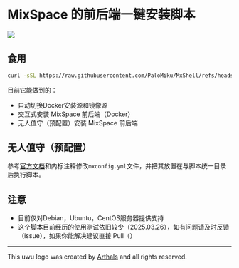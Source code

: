 # MixSpace 的前后端一键安装脚本 

<img src="https://cdn.jsdelivr.net/gh/mx-space/.github@main/uwu.png" />

## 食用

```bash
curl -sSL https://raw.githubusercontent.com/PaloMiku/MxShell/refs/heads/main/install.sh -o install.sh && bash install.sh
```
目前它能做到的：

- 自动切换Docker安装源和镜像源
- 交互式安装 MixSpace 前后端（Docker）
- 无人值守（预配置）安装 MixSpace 前后端

## 无人值守（预配置）

参考[官方文档](https://mx-space.js.org)和内标注释修改`mxconfig.yml`文件，并把其放置在与脚本统一目录后执行脚本。

## 注意

- 目前仅对Debian，Ubuntu，CentOS服务器提供支持
- 这个脚本目前经历的使用测试依旧较少（2025.03.26），如有问题请及时反馈（issue），如果你能解决建议直接 Pull（）
---

This uwu logo was created by [Arthals](https://github.com/zhuozhiyongde) and all rights reserved.